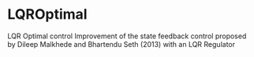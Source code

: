 # LQROptimal
LQR Optimal control
Improvement of the state feedback control proposed by Dileep Malkhede and Bhartendu Seth (2013) with an LQR Regulator
